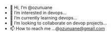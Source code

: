 - 👋 Hi, I’m @ozunuane
- 👀 I’m interested in devops...
- 🌱 I’m currently learning devops...
- 💞️ I’m looking to collaborate on devop projects...
- 📫 How to reach me ...@ozunuane@gmail.com

<!---
ozunuane/ozunuane is a ✨ special ✨ repository because its `README.md` (this file) appears on your GitHub profile.
You can click the Preview link to take a look at your changes.
--->

